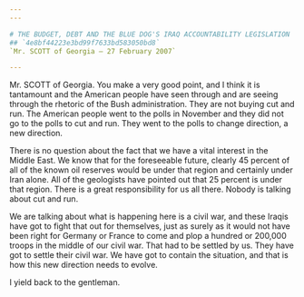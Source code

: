 ```yaml
---
---

# THE BUDGET, DEBT AND THE BLUE DOG'S IRAQ ACCOUNTABILITY LEGISLATION
## `4e8bf44223e3bd99f7633bd583050bd8`
`Mr. SCOTT of Georgia — 27 February 2007`

---
```



Mr. SCOTT of Georgia. You make a very good point, and I think it is 
tantamount and the American people have seen through and are seeing 
through the rhetoric of the Bush administration. They are not buying 
cut and run. The American people went to the polls in November and they 
did not go to the polls to cut and run. They went to the polls to 
change direction, a new direction.

There is no question about the fact that we have a vital interest in 
the Middle East. We know that for the foreseeable future, clearly 45 
percent of all of the known oil reserves would be under that region and 
certainly under Iran alone. All of the geologists have pointed out that 
25 percent is under that region. There is a great responsibility for us 
all there. Nobody is talking about cut and run.

We are talking about what is happening here is a civil war, and these 
Iraqis have got to fight that out for themselves, just as surely as it 
would not have been right for Germany or France to come and plop a 
hundred or 200,000 troops in the middle of our civil war. That had to 
be settled by us. They have got to settle their civil war. We have got 
to contain the situation, and that is how this new direction needs to 
evolve.

I yield back to the gentleman.